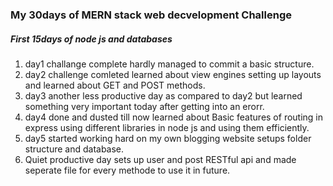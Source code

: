 ### My 30days of MERN stack web decvelopment Challenge

##### First 15days of node js and databases
1. day1 challange complete hardly managed to commit a basic structure.
2. day2 challenge comleted learned about view engines setting up layouts and learned about GET and POST methods.
3. day3 another less productive day as compared to day2 but learned something very important today after getting into an erorr.
4. day4 done and dusted till now learned about Basic features of routing in express using different libraries in node js and using them efficiently.
5. day5 started working hard on my own blogging website setups folder structure and database.
6. Quiet productive day sets up user and post RESTful api and made seperate file for every methode to use it in future.
